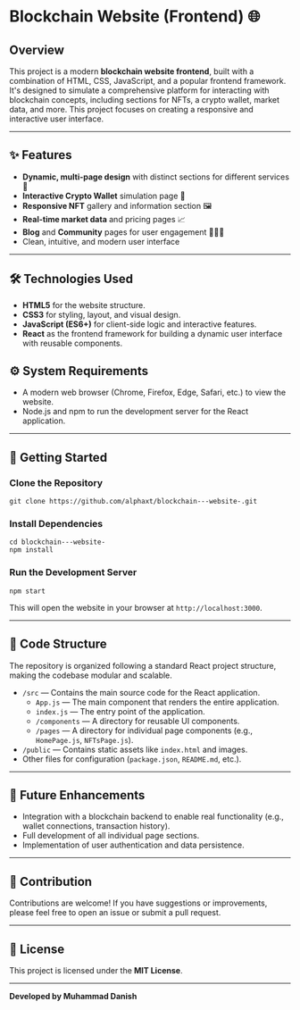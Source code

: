 
# Blockchain Website (Frontend) 🌐

## Overview

This project is a modern **blockchain website frontend**, built with a combination of HTML, CSS, JavaScript, and a popular frontend framework. It's designed to simulate a comprehensive platform for interacting with blockchain concepts, including sections for NFTs, a crypto wallet, market data, and more. This project focuses on creating a responsive and interactive user interface.

-----

## ✨ Features

  * **Dynamic, multi-page design** with distinct sections for different services 📄
  * **Interactive Crypto Wallet** simulation page 👛
  * **Responsive NFT** gallery and information section 🖼️
  * **Real-time market data** and pricing pages 📈
  * **Blog** and **Community** pages for user engagement 🧑‍🤝‍🧑
  * Clean, intuitive, and modern user interface

-----

## 🛠️ Technologies Used

  * **HTML5** for the website structure.
  * **CSS3** for styling, layout, and visual design.
  * **JavaScript (ES6+)** for client-side logic and interactive features.
  * **React** as the frontend framework for building a dynamic user interface with reusable components.

## ⚙️ System Requirements

  * A modern web browser (Chrome, Firefox, Edge, Safari, etc.) to view the website.
  * Node.js and npm to run the development server for the React application.

-----

## 🚀 Getting Started

### Clone the Repository

```
git clone https://github.com/alphaxt/blockchain---website-.git
```

### Install Dependencies

```
cd blockchain---website-
npm install
```

### Run the Development Server

```
npm start
```

This will open the website in your browser at `http://localhost:3000`.

-----

## 📂 Code Structure

The repository is organized following a standard React project structure, making the codebase modular and scalable.

  * `/src` — Contains the main source code for the React application.
      * `App.js` — The main component that renders the entire application.
      * `index.js` — The entry point of the application.
      * `/components` — A directory for reusable UI components.
      * `/pages` — A directory for individual page components (e.g., `HomePage.js`, `NFTsPage.js`).
  * `/public` — Contains static assets like `index.html` and images.
  * Other files for configuration (`package.json`, `README.md`, etc.).

-----

## 🎯 Future Enhancements

  * Integration with a blockchain backend to enable real functionality (e.g., wallet connections, transaction history).
  * Full development of all individual page sections.
  * Implementation of user authentication and data persistence.

-----

## 🤝 Contribution

Contributions are welcome\! If you have suggestions or improvements, please feel free to open an issue or submit a pull request.

-----

## 📜 License

This project is licensed under the **MIT License**.

-----

**Developed by Muhammad Danish**

